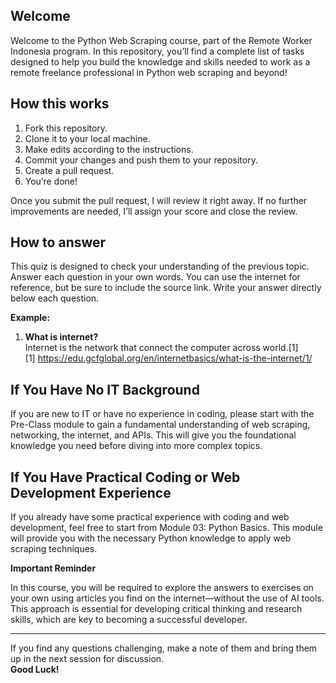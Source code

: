 ## Welcome
Welcome to the Python Web Scraping course, part of the Remote Worker Indonesia program. In this repository, you’ll find a complete list of tasks designed to help you build the knowledge and skills needed to work as a remote freelance professional in Python web scraping and beyond!

## How this works
1. Fork this repository.  
2. Clone it to your local machine.  
3. Make edits according to the instructions.  
4. Commit your changes and push them to your repository.  
5. Create a pull request.  
6. You’re done!  

Once you submit the pull request, I will review it right away. If no further improvements are needed, I’ll assign your score and close the review.

## How to answer
This quiz is designed to check your understanding of the previous topic. Answer each question in your own words. You can use the internet for reference, but be sure to include the source link. Write your answer directly below each question.  

**Example:**
1. **What is internet?**  
Internet is the network that connect the computer across world.[1]  
[1] https://edu.gcfglobal.org/en/internetbasics/what-is-the-internet/1/


## If You Have No IT Background
If you are new to IT or have no experience in coding, please start with the Pre-Class module to gain a fundamental understanding of web scraping, networking, the internet, and APIs. This will give you the foundational knowledge you need before diving into more complex topics.

## If You Have Practical Coding or Web Development Experience
If you already have some practical experience with coding and web development, feel free to start from Module 03: Python Basics. This module will provide you with the necessary Python knowledge to apply web scraping techniques.

**Important Reminder**

In this course, you will be required to explore the answers to exercises on your own using articles you find on the internet—without the use of AI tools. This approach is essential for developing critical thinking and research skills, which are key to becoming a successful developer.


---

If you find any questions challenging, make a note of them and bring them up in the next session for discussion.  
**Good Luck!**

